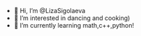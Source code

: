 - 👋 Hi, I’m @LizaSigolaeva
- 👀 I’m interested in dancing and cooking)
- 🌱 I’m currently learning math,c++,python!


<!---
LizaSigolaeva/LizaSigolaeva is a ✨ special ✨ repository because its `README.md` (this file) appears on your GitHub profile.
You can click the Preview link to take a look at your changes.
--->
